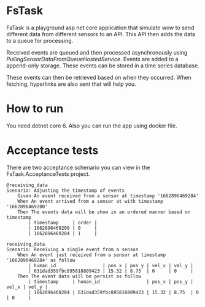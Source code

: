 # FsTask

FaTask is a playground asp net core application that simulate wow to send different data from different sensors to an API. This API then adds the data to a queue for processing.


Received events are queued and then processed asynchronously using *PullingSensorDataFromQueueHostedService*. Events are added to a append-only storage. These events can be stored in a time series database.

These events can then be retrieved based on when they occurred. When fetching, hyperlinks are also sent that will help you.


# How to run
You need dotnet core 6. Also you can run the app using docker file.

# Acceptance tests
There are two acceptance schenario you can view in the FsTask.AcceptanceTests project.


```
@receiving_data
Scenario: Adjusting the timestamp of events
	Given An event received from a sensor at timestamp '1662896469284'
	When An event arrived from a sensor at with timestamp '1662896469200'
	Then The events data will be show in an ordered manner based on timestamp
		| timestamp     | order |
		| 1662896469200 | 0     |
		| 1662896469284 | 1     |
```

```
receiving_data
Scenario: Receiving a single event from a sensos
	When An event just received from a sensor at timestamp '1662896469284' as follow
		| human_id                 | pos_x | pos_y | vel_x | vel_y |
		| 631dad359fbc895818809423 | 15.32 | 8.75  | 0     | 0     |
	Then The event data will be persist as follow
		| timestamp     | human_id                 | pos_x | pos_y | vel_x | vel_y |
		| 1662896469284 | 631dad359fbc895818809423 | 15.32 | 8.75  | 0     | 0     |
```
